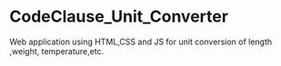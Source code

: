 # CodeClause_Unit_Converter
Web application using HTML,CSS and JS for unit conversion of length ,weight, temperature,etc.
